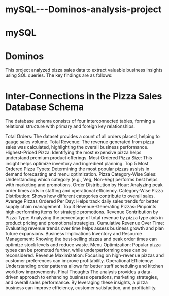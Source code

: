 # mySQL---Dominos-analysis-project
# mySQL
# Dominos

This project analyzed pizza sales data to extract valuable business insights using SQL queries. The key findings are as follows:

# Inter-Connections in the Pizza Sales Database Schema
The database schema consists of four interconnected tables, forming a relational structure with primary and foreign key relationships.

Total Orders: The dataset provides a count of all orders placed, helping to gauge sales volume.
Total Revenue: The revenue generated from pizza sales was calculated, highlighting the overall business performance.
Highest-Priced Pizza: Identifying the most expensive pizza helps understand premium product offerings.
Most Ordered Pizza Size: This insight helps optimize inventory and ingredient planning.
Top 5 Most Ordered Pizza Types: Determining the most popular pizzas assists in demand forecasting and menu optimization.
Pizza Category-Wise Sales: Understanding which category (e.g., Veg, Non-Veg) performs best helps with marketing and promotions.
Order Distribution by Hour: Analyzing peak order times aids in staffing and operational efficiency.
Category-Wise Pizza Distribution: Shows how different categories contribute to overall sales.
Average Pizzas Ordered Per Day: Helps track daily sales trends for better supply chain management.
Top 3 Revenue-Generating Pizzas: Pinpoints high-performing items for strategic promotions.
Revenue Contribution by Pizza Type: Analyzing the percentage of total revenue by pizza type aids in product pricing and promotional strategies.
Cumulative Revenue Over Time: Evaluating revenue trends over time helps assess business growth and plan future expansions.
Business Implications
Inventory and Resource Management: Knowing the best-selling pizzas and peak order times can optimize stock levels and reduce waste.
Menu Optimization: Popular pizza types can be promoted further, while underperforming ones can be reconsidered.
Revenue Maximization: Focusing on high-revenue pizzas and customer preferences can improve profitability.
Operational Efficiency: Understanding order patterns allows for better staff scheduling and kitchen workflow improvements.
Final Thoughts
The analysis provides a data-driven approach to enhancing business operations, marketing strategies, and overall sales performance. By leveraging these insights, a pizza business can improve efficiency, customer satisfaction, and profitability.
